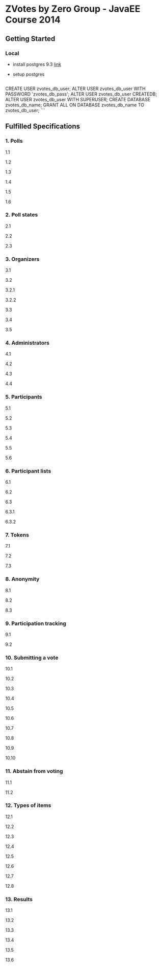 # ZVotes by Zero Group - JavaEE Course 2014

## Getting Started

### Local
* install postgres 9.3  [link](http://postgresapp.com/)
* setup postgres

    ```
CREATE USER zvotes_db_user;
ALTER USER zvotes_db_user WITH PASSWORD 'zvotes_db_pass';
ALTER USER zvotes_db_user CREATEDB;
ALTER USER zvotes_db_user WITH SUPERUSER;
CREATE DATABASE zvotes_db_name;
GRANT ALL ON DATABASE zvotes_db_name TO zvotes_db_user;
    ```

## Fulfilled Specifications

### 1. Polls

1.1

1.2

1.3

1.4

1.5

1.6

### 2. Poll states

2.1

2.2

2.3

### 3. Organizers

3.1

3.2

3.2.1

3.2.2

3.3

3.4

3.5

### 4. Administrators

4.1

4.2

4.3

4.4

### 5. Participants

5.1

5.2

5.3

5.4

5.5

5.6

### 6. Participant lists

6.1

6.2

6.3

6.3.1

6.3.2

### 7. Tokens

7.1

7.2

7.3

### 8. Anonymity

8.1

8.2

8.3

### 9. Participation tracking

9.1

9.2

### 10. Submitting a vote

10.1

10.2

10.3

10.4

10.5

10.6

10.7

10.8

10.9

10.10

### 11. Abstain from voting

11.1

11.2

### 12. Types of items

12.1

12.2

12.3

12.4

12.5

12.6

12.7

12.8

### 13. Results

13.1

13.2

13.3

13.4

13.5

13.6
